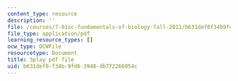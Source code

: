 ```yaml
---
content_type: resource
description: ''
file: /courses/7-01sc-fundamentals-of-biology-fall-2011/b631def0f34b9fd63948db772266054c_htYyCEdc8B4.pdf
file_type: application/pdf
learning_resource_types: []
ocw_type: OCWFile
resourcetype: Document
title: 3play pdf file
uid: b631def0-f34b-9fd6-3948-db772266054c
---
```

